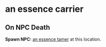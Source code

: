 # an essence carrier


## On NPC Death

**Spawn NPC:**  [an essence tamer](/npc/71071) at this location.